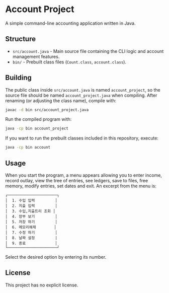 # Account Project

A simple command-line accounting application written in Java.

## Structure

- `src/account.java` - Main source file containing the CLI logic and account management features.
- `bin/` - Prebuilt class files (`Count.class`, `account.class`).

## Building

The public class inside `src/account.java` is named `account_project`, so the source file should be named `account_project.java` when compiling. After renaming (or adjusting the class name), compile with:

```bash
javac -d bin src/account_project.java
```

Run the compiled program with:

```bash
java -cp bin account_project
```

If you want to run the prebuilt classes included in this repository, execute:

```bash
java -cp bin account
```

## Usage

When you start the program, a menu appears allowing you to enter income, record outlay, view the tree of entries, see ledgers, save to files, free memory, modify entries, set dates and exit. An excerpt from the menu is:

```
┌──────────────────────┐
│  1. 수입 입력         │
│  2. 지출 입력         │
│  3. 수입,지출트리 조회 │
│  4. 장부 보기         │
│  5. 저장 하기         │
│  6. 메모리해제        │
│  7. 수정 하기         │
│  8. 날짜 설정         |
│  9. 종료             │
└──────────────────────┘
```

Select the desired option by entering its number.

## License

This project has no explicit license.
